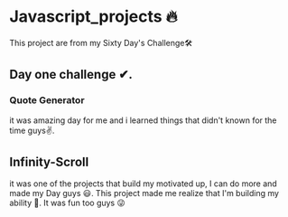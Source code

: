 # Javascript_projects 🔥

This project are from my Sixty Day's Challenge🛠
## Day one challenge ✔.

### Quote Generator
it was amazing day for me and i learned things that didn't known for the time guys✌.

## Infinity-Scroll
it was one of the projects that build my motivated up, I can do more and made my Day guys 😃.
This project made me realize that I'm building my ability 💪.
It was fun too guys 😜 
